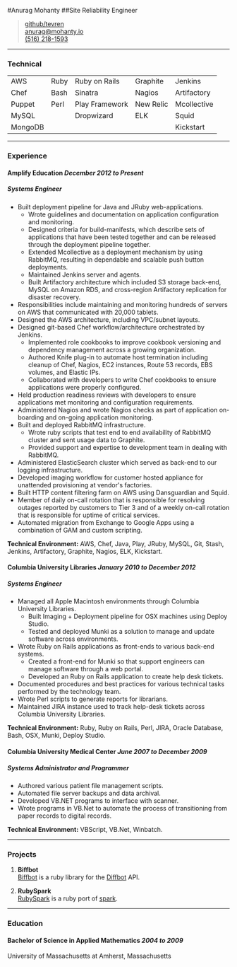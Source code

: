 #Anurag Mohanty
##Site Reliability Engineer

> [github/tevren](http://github.com/tevren)</br>
> [anurag@mohanty.io](mailto:anurag@mohanty.io)</br>
> [(516) 218-1593](tel:+15162181593)</br>

-----
### Technical

||||||
|---|---|---|---|---|
| AWS | Ruby | Ruby on Rails | Graphite | Jenkins
| Chef | Bash | Sinatra | Nagios | Artifactory
| Puppet | Perl | Play Framework | New Relic | Mcollective
| MySQL || Dropwizard | ELK | Squid
| MongoDB ||||Kickstart

-----

### Experience

#### Amplify Education _December 2012 to Present_
##### Systems Engineer
- Built deployment pipeline for Java and JRuby web-applications.
  - Wrote guidelines and documentation on application configuration and monitoring.
  - Designed criteria for build-manifests, which describe sets of applications that have been tested together and can be released through the deployment pipeline together. 
  - Extended Mcollective as a deployment mechanism by using RabbitMQ, resulting in dependable and scalable push button deployments.
  - Maintained Jenkins server and agents.
  - Built Artifactory architecture which included S3 storage back-end, MySQL on Amazon RDS, and cross-region Artifactory replication for disaster recovery.
- Responsibilities include maintaining and monitoring hundreds of servers on AWS that communicated with 20,000 tablets.
- Designed the AWS architecture, including VPC/subnet layouts.
- Designed git-based Chef workflow/architecture orchestrated by Jenkins.
  - Implemented role cookbooks to improve cookbook versioning and dependency management across a growing organization.
  - Authored Knife plug-in to automate host termination including cleanup of Chef, Nagios, EC2 instances, Route 53 records, EBS volumes, and Elastic IPs. 
  - Collaborated with developers to write Chef cookbooks to ensure applications were properly configured.
- Held production readiness reviews with developers to ensure applications met monitoring and configuration requirements.
- Administered Nagios and wrote Nagios checks as part of application on-boarding and on-going application monitoring.
- Built and deployed RabbitMQ infrastructure.
  - Wrote ruby scripts that test end to end availability of RabbitMQ cluster and sent usage data to Graphite.
  - Provided support and expertise to development team in dealing with RabbitMQ.
- Administered ElasticSearch cluster which served as back-end to our logging infrastructure.
- Developed imaging workflow for customer hosted appliance for unattended provisioning at vendor's factories. 
- Built HTTP content filtering farm on AWS using Dansguardian and Squid.
- Member of daily on-call rotation that is responsible for resolving outages reported by customers to Tier 3 and of a weekly on-call rotation that is responsible for uptime of critical services.
- Automated migration from Exchange to Google Apps using a combination of GAM and custom scripting.

**Technical Environment:** AWS, Chef, Java, Play, JRuby, MySQL, Git, Stash, Jenkins, Artifactory, Graphite, Nagios, ELK, Kickstart.

#### Columbia University Libraries _January 2010 to December 2012_
##### Systems Engineer
- Managed all Apple Macintosh environments through Columbia University Libraries.
  - Built Imaging + Deployment pipeline for OSX machines using Deploy Studio.
  - Tested and deployed Munki as a solution to manage and update software across environments.
- Wrote Ruby on Rails applications as front-ends to various back-end systems.
  - Created a front-end for Munki so that support engineers can manage software through a web portal.
  - Developed an Ruby on Rails application to create help desk tickets. 
- Documented procedures and best practices for various technical tasks performed by the technology team.
- Wrote Perl scripts to generate reports for librarians.
- Maintained JIRA instance used to track help-desk tickets across Columbia University Libraries.

**Technical Environment:** Ruby, Ruby on Rails, Perl, JIRA, Oracle Database, Bash, OSX, Munki, Deploy Studio.

#### Columbia University Medical Center _June 2007 to December 2009_
##### Systems Administrator and Programmer
- Authored various patient file management scripts.
- Automated file server backups and data archival.
- Developed VB.NET programs to interface with scanner.
- Wrote programs in VB.Net to automate the process of transitioning from paper records to digital records.

**Technical Environment:** VBScript, VB.Net, Winbatch.</br>

-----

### Projects

1. **Biffbot**</br>
  [Biffbot](https://github.com/tevren/biffbot)
  is a ruby library for the [Diffbot](https://www.diffbot.com) API.

2. **RubySpark**</br>
  [RubySpark](https://github.com/tevren/rubyspark)
  is a ruby port of [spark](http://zachholman.com/spark/).

-----

### Education

#### Bachelor of Science in Applied Mathematics _2004 to 2009_ </br>
  University of Massachusetts at Amherst, Massachusetts
